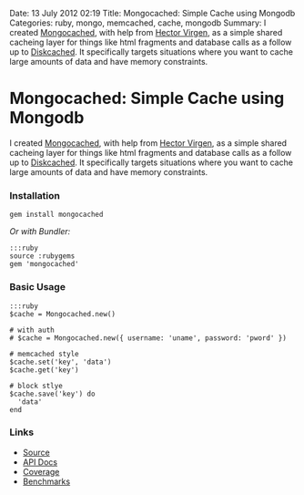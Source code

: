 Date: 13 July 2012 02:19
Title: Mongocached: Simple Cache using Mongodb
Categories: ruby, mongo, memcached, cache, mongodb
Summary: I created [Mongocached](http://mongocached.rubyops.net/), with help from [Hector Virgen](http://www.virgentech.com/), as a simple shared cacheing layer for things like html fragments and database calls as a follow up to [Diskcached](http://mongocached.rubyops.net/). It specifically targets situations where you want to cache large amounts of data and have memory constraints. 

# Mongocached: Simple Cache using Mongodb

I created [Mongocached](http://mongocached.rubyops.net/), with help from [Hector Virgen](http://www.virgentech.com/), as a simple shared cacheing layer for things like html fragments and database calls as a follow up to [Diskcached](http://mongocached.rubyops.net/). It specifically targets situations where you want to cache large amounts of data and have memory constraints. 

### Installation

    gem install mongocached
	
*Or with Bundler:*

    :::ruby
    source :rubygems
    gem 'mongocached'
	


### Basic Usage

    :::ruby
    $cache = Mongocached.new()

    # with auth
    # $cache = Mongocached.new({ username: 'uname', password: 'pword' })

    # memcached style
    $cache.set('key', 'data')
    $cache.get('key')

    # block stlye
    $cache.save('key') do
      'data'
    end


### Links

* [Source](https://github.com/rubyops/mongocached)
* [API Docs](http://rubyops.github.com/mongocached/doc/)
* [Coverage](http://rubyops.github.com/mongocached/coverage/)
* [Benchmarks](https://github.com/rubyops/mongocached/blob/master/Benchmark.md) 
